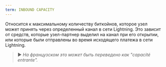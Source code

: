 ```yaml
---
term: INBOUND CAPACITY
---
```


Относится к максимальному количеству биткойнов, которое узел может принять через определенный канал в сети Lightning. Это зависит от средств, которые узел-партнер выделил на канал при его открытии, или которые были отправлены во время исходящего платежа в сети Lightning.

> ► *На французском это может быть переведено как "capacité entrante".*
